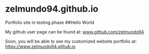 # zelmundo94.github.io
Portfolio site in testing phase
##Hello World

My github user page can be found at: www.github.com/zelmundo94

Soon, you will be able to see my customized website portfolio at: https://www.zelmundo94.github.io
